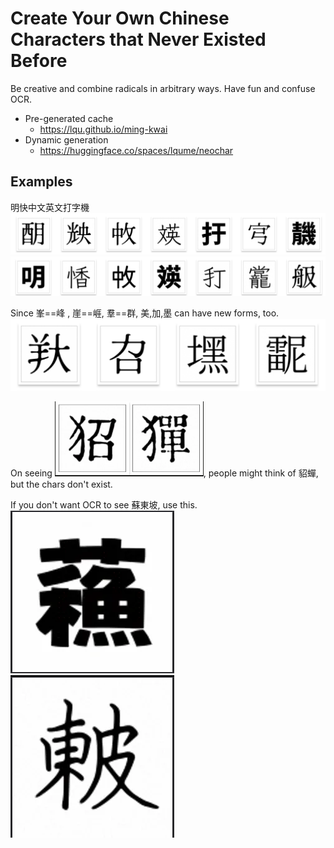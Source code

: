 # Create Your Own Chinese Characters that Never Existed Before
Be creative and combine radicals in arbitrary ways. Have fun and confuse OCR.

- Pre-generated cache
  - https://lqu.github.io/ming-kwai
- Dynamic generation
  - https://huggingface.co/spaces/lqume/neochar

## Examples

明快中文英文打字機
![sample-1](generated_samples/ming-kwai-1.png)
![sample-2](generated_samples/ming-kwai-2.png)

Since 峯==峰 , 崖==崕, 羣==群, 美,加,墨 can have new forms, too.
![sample-3](generated_samples/ming-kwai-3.png)

On seeing ![this](generated_samples/diaochan.png), people might think of 貂蟬, but the chars don't exist.

If you don't want OCR to see 蘇東坡, use this.
![su](generated_samples/su.png) ![dongpo](generated_samples/dongpo.png)

